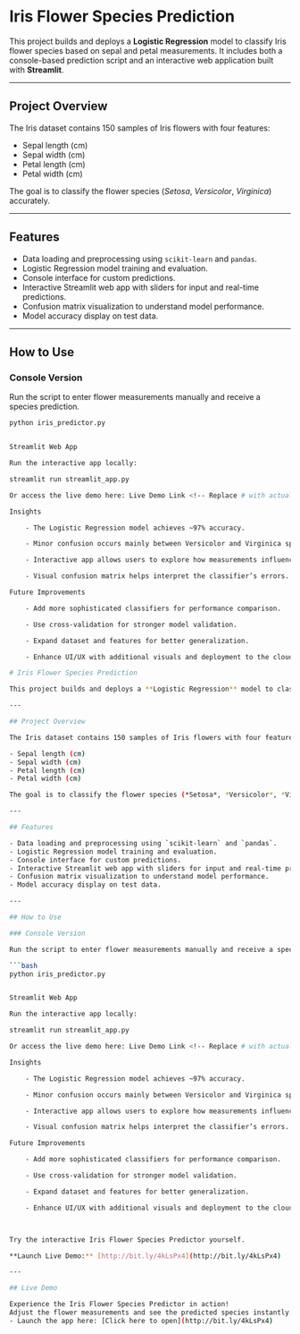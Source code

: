 # Iris Flower Species Prediction

This project builds and deploys a **Logistic Regression** model to classify Iris flower species based on sepal and petal measurements. It includes both a console-based prediction script and an interactive web application built with **Streamlit**.

---

## Project Overview

The Iris dataset contains 150 samples of Iris flowers with four features:

- Sepal length (cm)
- Sepal width (cm)
- Petal length (cm)
- Petal width (cm)

The goal is to classify the flower species (*Setosa*, *Versicolor*, *Virginica*) accurately.

---

## Features

- Data loading and preprocessing using `scikit-learn` and `pandas`.
- Logistic Regression model training and evaluation.
- Console interface for custom predictions.
- Interactive Streamlit web app with sliders for input and real-time predictions.
- Confusion matrix visualization to understand model performance.
- Model accuracy display on test data.

---

## How to Use

### Console Version

Run the script to enter flower measurements manually and receive a species prediction.

```bash
python iris_predictor.py


Streamlit Web App

Run the interactive app locally:

streamlit run streamlit_app.py

Or access the live demo here: Live Demo Link <!-- Replace # with actual URL -->

Insights

    - The Logistic Regression model achieves ~97% accuracy.

    - Minor confusion occurs mainly between Versicolor and Virginica species.

    - Interactive app allows users to explore how measurements influence predictions.

    - Visual confusion matrix helps interpret the classifier’s errors.

Future Improvements

    - Add more sophisticated classifiers for performance comparison.

    - Use cross-validation for stronger model validation.

    - Expand dataset and features for better generalization.

    - Enhance UI/UX with additional visuals and deployment to the cloud.

# Iris Flower Species Prediction

This project builds and deploys a **Logistic Regression** model to classify Iris flower species based on sepal and petal measurements. It includes both a console-based prediction script and an interactive web application built with **Streamlit**.

---

## Project Overview

The Iris dataset contains 150 samples of Iris flowers with four features:

- Sepal length (cm)
- Sepal width (cm)
- Petal length (cm)
- Petal width (cm)

The goal is to classify the flower species (*Setosa*, *Versicolor*, *Virginica*) accurately.

---

## Features

- Data loading and preprocessing using `scikit-learn` and `pandas`.
- Logistic Regression model training and evaluation.
- Console interface for custom predictions.
- Interactive Streamlit web app with sliders for input and real-time predictions.
- Confusion matrix visualization to understand model performance.
- Model accuracy display on test data.

---

## How to Use

### Console Version

Run the script to enter flower measurements manually and receive a species prediction.

```bash
python iris_predictor.py


Streamlit Web App

Run the interactive app locally:

streamlit run streamlit_app.py

Or access the live demo here: Live Demo Link <!-- Replace # with actual URL -->

Insights

    - The Logistic Regression model achieves ~97% accuracy.

    - Minor confusion occurs mainly between Versicolor and Virginica species.

    - Interactive app allows users to explore how measurements influence predictions.

    - Visual confusion matrix helps interpret the classifier’s errors.

Future Improvements

    - Add more sophisticated classifiers for performance comparison.

    - Use cross-validation for stronger model validation.

    - Expand dataset and features for better generalization.

    - Enhance UI/UX with additional visuals and deployment to the cloud.



Try the interactive Iris Flower Species Predictor yourself.

**Launch Live Demo:** [http://bit.ly/4kLsPx4](http://bit.ly/4kLsPx4)

---

## Live Demo

Experience the Iris Flower Species Predictor in action!  
Adjust the flower measurements and see the predicted species instantly.  
- Launch the app here: [Click here to open](http://bit.ly/4kLsPx4)
